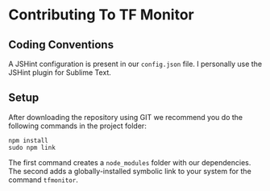# Contributing To TF Monitor

## Coding Conventions

A JSHint configuration is present in our `config.json` file. I personally use the JSHint plugin for Sublime Text.

## Setup

After downloading the repository using GIT we recommend you do the following commands in the project folder:

	npm install
	sudo npm link

The first command creates a `node_modules` folder with our dependencies. The second adds a globally-installed symbolic link to your system for the command `tfmonitor`.
